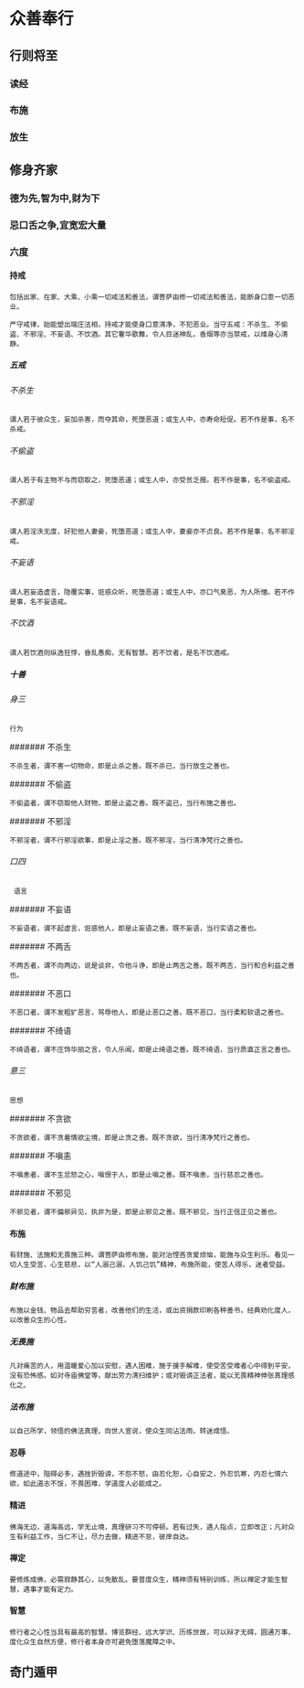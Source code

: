 # 众善奉行

## 行则将至

### 读经

### 布施

### 放生

## 修身齐家

### 德为先,智为中,财为下

### 忌口舌之争,宜宽宏大量

### 六度

#### 持戒

    包括出家、在家、大乘、小乘一切戒法和善法，谓菩萨由修一切戒法和善法，能断身口意一切恶业。

    严守戒律，始能塑出端庄法相，持戒才能使身口意清净，不犯恶业。当守五戒：不杀生、不偷盗、不邪淫、不妄语、不饮酒。其它奢华歌舞，令人目迷神乱，香烟等亦当禁戒，以维身心清静。

##### 五戒

###### 不杀生

    谓人若于彼众生，妄加杀害，而夺其命，死堕恶道；或生人中，亦寿命短促。若不作是事，名不杀戒。

###### 不偷盗

    谓人若于有主物不与而窃取之，死堕恶道；或生人中，亦受贫乏报。若不作是事，名不偷盗戒。

###### 不邪淫

    谓人若淫泆无度，好犯他人妻妾，死堕恶道；或生人中，妻妾亦不贞良。若不作是事，名不邪淫戒。

###### 不妄语

    谓人若妄造虚言，隐覆实事，诳惑众听，死堕恶道；或生人中，亦口气臭恶，为人所憎。若不作是事，名不妄语戒。

###### 不饮酒

    谓人若饮酒则纵逸狂悖，昏乱愚痴，无有智慧。若不饮者，是名不饮酒戒。

##### 十善

###### 身三

    行为

####### 不杀生

    不杀生者，谓不害一切物命，即是止杀之善。既不杀已，当行放生之善也。

####### 不偷盗

    不偷盗者，谓不窃取他人财物，即是止盗之善。既不盗已，当行布施之善也。

####### 不邪淫

    不邪淫者，谓不行邪淫欲事，即是止淫之善。既不邪淫，当行清净梵行之善也。

###### 口四

     语言

####### 不妄语

    不妄语者，谓不起虚言，诳惑他人，即是止妄语之善。既不妄语，当行实语之善也。

####### 不两舌

    不两舌者，谓不向两边，说是谈非，令他斗诤，即是止两舌之善。既不两舌，当行和合利益之善也。

####### 不恶口

    不恶口者，谓不发粗犷恶言，骂辱他人，即是止恶口之善。既不恶口，当行柔和软语之善也。

####### 不绮语

    不绮语者，谓不庄饰华丽之言，令人乐闻，即是止绮语之善。既不绮语，当行质直正言之善也。

###### 意三

    思想

####### 不贪欲

    不贪欲者，谓不贪着情欲尘境，即是止贪之善。既不贪欲，当行清净梵行之善也。

####### 不嗔恚

    不嗔恚者，谓不生忿怒之心，嗔恨于人，即是止嗔之善。既不嗔恚，当行慈忍之善也。

####### 不邪见

    不邪见者，谓不偏邪异见，执非为是，即是止邪见之善。既不邪见，当行正信正见之善也。

#### 布施

    有财施、法施和无畏施三种。谓菩萨由修布施，能对治悭吝贪爱烦恼，能施与众生利乐。看见一切人生受苦，心生慈悲，以“人溺己溺，人饥己饥”精神，布施所能，使苦人得乐，迷者受益。

##### 财布施

    布施以金钱、物品去帮助穷苦者，改善他们的生活，或出资捐款印刷各种善书，经典劝化度人，以改善众生的心性。

##### 无畏施

    凡对痛苦的人，用温暖爱心加以安慰，遇人困难，施于援手解难，使受苦受难者心中得到平安，没有恐怖感。如对寺庙佛堂等，献出劳力清扫维护；或对毁谤正法者，能以无畏精神伸张真理感化之。

##### 法布施

    以自己所学，领悟的佛法真理，向世人宣说，使众生同沾法雨，转迷成悟。

#### 忍辱

    修道途中，阻碍必多，遇挫折毁谤，不怨不怒，由忍化恕，心自安之，外忍饥寒，内忍七情六欲，如此道志不馁，不畏困难，学道度人必能成之。

#### 精进

    佛海无边，道海高远，学无止境，真理研习不可停顿。若有过失，遇人指点，立即改正；凡对众生有利益工作，当仁不让，尽力去做，精进不怠，彼岸自达。

#### 禅定

    要修炼成佛，必需寂静其心，以免散乱。要普度众生，精神须有特别训练，所以禅定才能生智慧，遇事才能有定力。

#### 智慧

    修行者之心性当具有最高的智慧。博览群经、远大学识、历练世故，可以辩才无碍，圆通万事，度化众生自然方便，修行者本身亦可避免堕落魔障之中。

## 奇门遁甲
